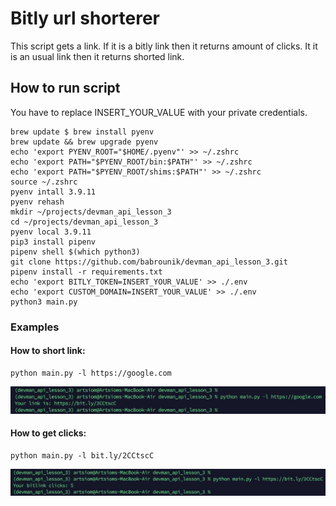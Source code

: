 # Bitly url shorterer

This script gets a link. If it is a bitly link then it returns amount of clicks. It it is an usual link then it returns
shorted link.

## How to run script

You have to replace INSERT_YOUR_VALUE with your private credentials.

```
brew update $ brew install pyenv
brew update && brew upgrade pyenv
echo 'export PYENV_ROOT="$HOME/.pyenv"' >> ~/.zshrc
echo 'export PATH="$PYENV_ROOT/bin:$PATH"' >> ~/.zshrc
echo 'export PATH="$PYENV_ROOT/shims:$PATH"' >> ~/.zshrc
source ~/.zshrc
pyenv intall 3.9.11
pyenv rehash
mkdir ~/projects/devman_api_lesson_3
cd ~/projects/devman_api_lesson_3
pyenv local 3.9.11
pip3 install pipenv
pipenv shell $(which python3)
git clone https://github.com/babrounik/devman_api_lesson_3.git
pipenv install -r requirements.txt
echo 'export BITLY_TOKEN=INSERT_YOUR_VALUE' >> ./.env
echo 'export CUSTOM_DOMAIN=INSERT_YOUR_VALUE' >> ./.env
python3 main.py
```
### Examples

#### How to short link:
```
python main.py -l https://google.com
```
![script started](https://github.com/babrounik/devman_api_lesson_3/blob/main/img/example_get_shorten.jpg?raw=true)
#### How to get clicks:
```
python main.py -l bit.ly/2CCtscC
```
![script started](https://github.com/babrounik/devman_api_lesson_3/blob/main/img/example_get_clicks.jpg?raw=true)